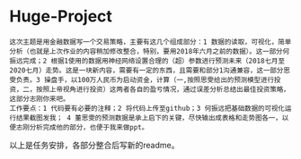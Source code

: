 # Huge-Project
    这次主题是用金融数据写一个交易策略，主要有这几个组成部分：1 数据的读取，可视化，简单分析（也就是上次作业的内容稍加修改整合，特别，要用2018年六月之前的数据）。这一部分何振远完成；2 根据1使用的数据用神经网络设置合理的（超）参数进行预测未来（2018七月至2020七月）走势。这是一块新内容，需要有一定的东西，且需要和部分1沟通兼容，这一部分思雯负责。3 操盘手，以100万人民币为启动资金，计算（一,按照思雯给出的预测模型进行投资，二，按照上帝视角进行投资）这两者各自的盈亏情况，通过误差分析总结出最佳投资策略，这部分志刚你来吧。
    工作要点：1 代码要有必要的注释；2 将代码上传至github；3 何振远把基础数据的可视化运行结果截图发我； 4 董思雯的预测数据是承上启下的关键，尽快输出成表格和走势图各一，以便志刚分析完成他的部分，也便于我来做ppt。  
    
以上是任务安排，各部分整合后写新的readme。
